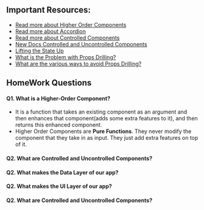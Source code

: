 ## Important Resources:
- [Read more about Higher Order Components](https://legacy.reactjs.org/docs/higher-order-components.html)
- [Read more about Accordion](https://getbootstrap.com/docs/5.0/components/accordion/)
- [Read more about Controlled Components](https://legacy.reactjs.org/docs/forms.html#controlled-components)
- [New Docs Controlled and Uncontrolled Components](https://react.dev/learn/sharing-state-between-components#controlled-and-uncontrolled-components)
- [Lifting the State Up](https://react.dev/learn/sharing-state-between-components#lifting-state-up-by-example)
- [What is the Problem with Props Drilling?](https://react.dev/learn/passing-data-deeply-with-context#the-problem-with-passing-props)
- [What are the various ways to avoid Props Drilling?](https://blog.logrocket.com/solving-prop-drilling-react-apps/)

## HomeWork Questions

#### Q1. What is a Higher-Order Component?
  - It is a function that takes an existing component as an argument and then enhances that component(adds some extra features to it), and then returns this enhanced component.
  - Higher Order Components are **Pure Functions**. They never modify the component that they take in as input. They just add extra features on top of it.

#### Q2. What are Controlled and Uncontrolled Components?
#### Q2. What makes the Data Layer of our app?
#### Q2. What makes the UI Layer of our app?
#### Q2. What are Controlled and Uncontrolled Components?
